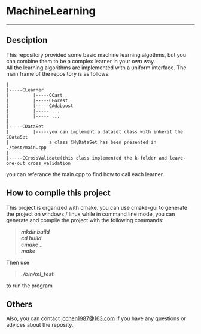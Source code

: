 # MachineLearning

---
## Desciption

  This repository provided some basic machine learning algothms, but you can combine them to be a complex learner
in your own way.    
  All the learning algorithms are implemented with a uniform interface.
The main frame of the repository is as follows:    

    |
    |-----CLearner
    |         |-----CCart
    |         |-----CForest
    |         |-----CAdaboost
    |         |----- ...
    |         |----- ...
    |
    |-----CDataSet
    |         |-----you can implement a dataset class with inherit the CDataSet
    |               a class CMyDataSet has been presented in ./test/main.cpp
    |
    |-----CCrossValidate(this class implemented the k-folder and leave-one-out cross validation

you can referance the main.cpp to find how to call each learner.

## How to complie this project
This project is organized with cmake.
you can use cmake-gui to generate the project on windows / linux
while in command line mode, you can generate and complie the project with the following commands:
> ***mkdir build***    
> ***cd build***    
> ***cmake ..***   
> ***make***    

Then use
> ***./bin/ml_test*** 

to run the program


## Others
Also, you can contact jcchen1987@163.com if you have any questions or advices about the reposity.
